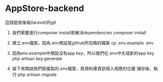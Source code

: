 # AppStore-backend
這個是放後端(laravel)的git


1. 我們需要進行composer install來解決dependencies
    composer install

2. 建立.env檔案，因為.env預設是github所忽略的檔案
    cp .env.example .env

3. 因為env.example中預設沒有app key，所以我們在.env中生成新的app key
    php artisan key:generate

4. 接下來開啟我們剛複製的.env檔案，將資料庫資訊填入相應的位置
    儲存後，執行
    php artisan migrate